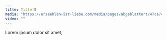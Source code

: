 ```yaml
---
title: Title 8
media: "https://erzaehlen-ist-liebe.com/media/pages/abgeblattert/47ca74f10b-1614550328/abgeblattert.jpeg"
video: ""
---
```


Lorem ipsum dolor sit amet,

